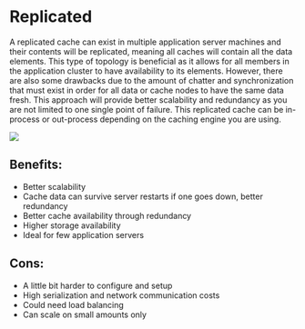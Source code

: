 # Replicated

A replicated cache can exist in multiple application server machines and their contents will be replicated, meaning all caches will contain all the data elements. This type of topology is beneficial as it allows for all members in the application cluster to have availability to its elements. However, there are also some drawbacks due to the amount of chatter and synchronization that must exist in order for all data or cache nodes to have the same data fresh. This approach will provide better scalability and redundancy as you are not limited to one single point of failure. This replicated cache can be in-process or out-process depending on the caching engine you are using.

![](../../images/cachebox\_topology\_replicated.png)

## Benefits:

* Better scalability
* Cache data can survive server restarts if one goes down, better redundancy
* Better cache availability through redundancy
* Higher storage availability
* Ideal for few application servers

## Cons:

* A little bit harder to configure and setup
* High serialization and network communication costs
* Could need load balancing
* Can scale on small amounts only
